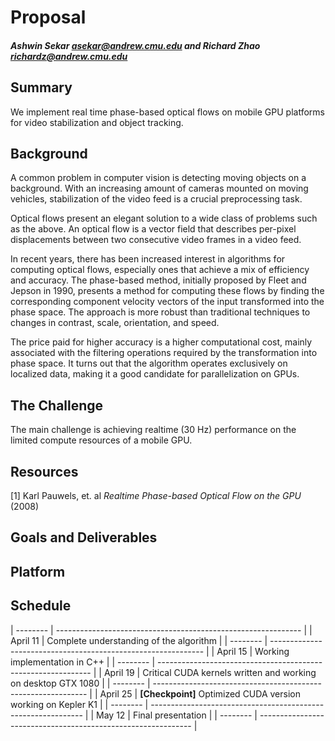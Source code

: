 # Proposal

##### Ashwin Sekar <asekar@andrew.cmu.edu> and Richard Zhao <richardz@andrew.cmu.edu>

## Summary

We implement real time phase-based optical flows on mobile GPU platforms for video stabilization and
object tracking.

## Background

A common problem in computer vision is detecting moving objects on a background. With an increasing
amount of cameras mounted on moving vehicles, stabilization of the video feed is a crucial
preprocessing task.

Optical flows present an elegant solution to a wide class of problems such as the above. An optical
flow is a vector field that describes per-pixel displacements between two consecutive video frames
in a video feed.

In recent years, there has been increased interest in algorithms for computing optical flows,
especially ones that achieve a mix of efficiency and accuracy. The phase-based method, initially
proposed by Fleet and Jepson in 1990, presents a method for computing these flows by finding the
corresponding component velocity vectors of the input transformed into the phase space. The approach
is more robust than traditional techniques to changes in contrast, scale, orientation, and speed.

The price paid for higher accuracy is a higher computational cost, mainly associated with the
filtering operations required by the transformation into phase space. It turns out that the
algorithm operates exclusively on localized data, making it a good candidate for parallelization on
GPUs.

## The Challenge

The main challenge is achieving realtime (30 Hz) performance on the limited compute resources of a
mobile GPU.

## Resources

[1] Karl Pauwels, et. al *Realtime Phase-based Optical Flow on the GPU* (2008)

## Goals and Deliverables

## Platform

## Schedule

| -------- | ------------------------------------------------------------- |
| April 11 | Complete understanding of the algorithm                       |
| -------- | ------------------------------------------------------------- |
| April 15 | Working implementation in C++                                 |
| -------- | ------------------------------------------------------------- |
| April 19 | Critical CUDA kernels written and working on desktop GTX 1080 |
| -------- | ------------------------------------------------------------- |
| April 25 | **[Checkpoint]** Optimized CUDA version working on Kepler K1  |
| -------- | ------------------------------------------------------------- |
| May 12   | Final presentation                                            |
| -------- | ------------------------------------------------------------- |
